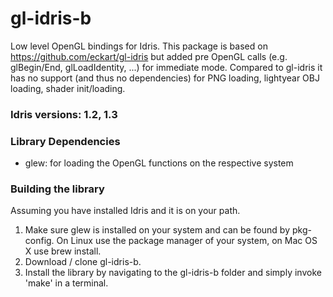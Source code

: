 # gl-idris-b
Low level OpenGL bindings for Idris. This package is based on https://github.com/eckart/gl-idris but added pre OpenGL calls (e.g. glBegin/End, glLoadIdentity, ...) for immediate mode. Compared to gl-idris it has no support (and thus no dependencies) for PNG loading, lightyear OBJ loading, shader init/loading.

### Idris versions: 1.2, 1.3

### Library Dependencies
- glew: for loading the OpenGL functions on the respective system

### Building the library
Assuming you have installed Idris and it is on your path.

1. Make sure glew is installed on your system and can be found by pkg-config. On Linux use the package manager of your system, on Mac OS X use brew install.
2. Download / clone gl-idris-b.
3. Install the library by navigating to the gl-idris-b folder and simply invoke 'make' in a terminal.

